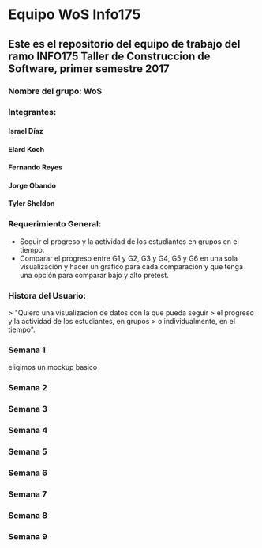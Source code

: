 <h1>Equipo WoS Info175 </h1>

<h2>Este es el repositorio del equipo de trabajo del ramo INFO175 Taller de Construccion de Software, primer semestre 2017 </h2>

<h3>Nombre del grupo: WoS </h3>

<h3>Integrantes: 	</h3> 
<h4>Israel Díaz</h4>
<h4>Elard Koch</h4>
<h4>Fernando Reyes</h4>
<h4>Jorge Obando</h4>
<h4>Tyler Sheldon</h4>


  


<h3>Requerimiento General: </h3>

* Seguir el progreso y la actividad de los estudiantes en grupos en el tiempo. 
* Comparar el progreso entre G1 y G2, G3 y G4, G5 y G6 en una sola visualización y hacer un grafico para cada comparación y que tenga una opción para comparar bajo y alto pretest. 

<h3>Histora del Usuario: </h3>
  > "Quiero una visualizacion de datos con la que pueda seguir 
  > el progreso y la actividad de los estudiantes, en grupos 
  > o individualmente, en el tiempo".

<h3>Semana 1</h3>
  <p> eligimos un mockup basico
<h3>Semana 2</h3>
<h3>Semana 3</h3>
<h3>Semana 4</h3>
<h3>Semana 5</h3>
<h3>Semana 6</h3>
<h3>Semana 7</h3>
<h3>Semana 8</h3>
<h3>Semana 9</h3>


